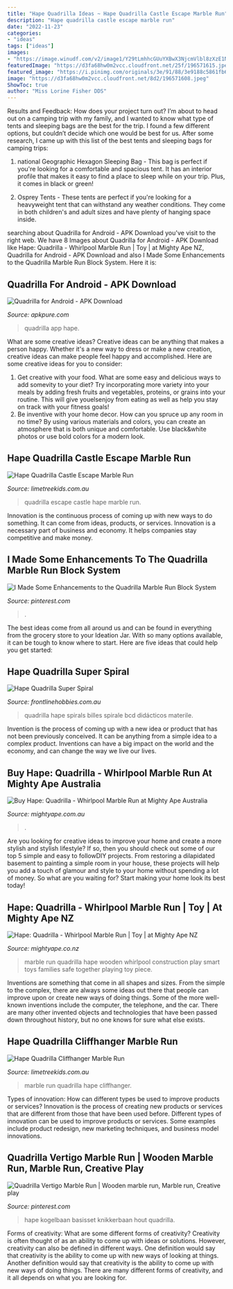 ```yaml
---
title: "Hape Quadrilla Ideas ~ Hape Quadrilla Castle Escape Marble Run"
description: "Hape quadrilla castle escape marble run"
date: "2022-11-23"
categories:
- "ideas"
tags: ["ideas"]
images:
- "https://image.winudf.com/v2/image1/Y29tLmhhcGUuYXBwX3NjcmVlbl8zXzE1NTQwMTM4MTZfMDY2/screen-3.jpg?fakeurl=1&amp;type=.jpg"
featuredImage: "https://d3fa68hw0m2vcc.cloudfront.net/25f/196571615.jpeg"
featured_image: "https://i.pinimg.com/originals/3e/91/88/3e9188c5861fb639a15086e5b20278e5.jpg"
image: "https://d3fa68hw0m2vcc.cloudfront.net/8d2/196571608.jpeg"
ShowToc: true
author: "Miss Lorine Fisher DDS"
---
```



Results and Feedback: How does your project turn out?
I’m about to head out on a camping trip with my family, and I wanted to know what type of tents and sleeping bags are the best for the trip. I found a few different options, but couldn’t decide which one would be best for us. After some research, I came up with this list of the best tents and sleeping bags for camping trips:
1) national Geographic Hexagon Sleeping Bag - This bag is perfect if you're looking for a comfortable and spacious tent. It has an interior profile that makes it easy to find a place to sleep while on your trip. Plus, it comes in black or green!

2) Osprey Tents - These tents are perfect if you're looking for a heavyweight tent that can withstand any weather conditions. They come in both children's and adult sizes and have plenty of hanging space inside.

	

		
searching about Quadrilla for Android - APK Download you've visit to the right web. We have 8 Images about Quadrilla for Android - APK Download like Hape: Quadrilla - Whirlpool Marble Run | Toy | at Mighty Ape NZ, Quadrilla for Android - APK Download and also I Made Some Enhancements to the Quadrilla Marble Run Block System. Here it is:
		
    
## Quadrilla For Android - APK Download

<img loading=lazy src="https://image.winudf.com/v2/image1/Y29tLmhhcGUuYXBwX3NjcmVlbl8zXzE1NTQwMTM4MTZfMDY2/screen-3.jpg?fakeurl=1&amp;type=.jpg" onerror="this.onerror=null;this.src='https://tse4.mm.bing.net/th?id=OIP.3KlDX4h_lbPyTa2bUFEv9wHaFj&amp;pid=15.1';" alt="Quadrilla for Android - APK Download">

_Source: apkpure.com_

>quadrilla app hape. 

	

What are some creative ideas?
Creative ideas can be anything that makes a person happy. Whether it's a new way to dress or make a new creation, creative ideas can make people feel happy and accomplished. Here are some creative ideas for you to consider: 
1. Get creative with your food. What are some easy and delicious ways to add somevity to your diet? Try incorporating more variety into your meals by adding fresh fruits and vegetables, proteins, or grains into your routine. This will give youelsenjoy from eating as well as help you stay on track with your fitness goals! 
2. Be inventive with your home decor. How can you spruce up any room in no time? By using various materials and colors, you can create an atmosphere that is both unique and comfortable. Use black&white photos or use bold colors for a modern look.

    
## Hape Quadrilla Castle Escape Marble Run

<img loading=lazy src="http://www.limetreekids.com.au/database/images/hape-quadrilla-castle-escape-extra-22872.jpg" onerror="this.onerror=null;this.src='https://tse4.mm.bing.net/th?id=OIP.toJJ0urqn54J4hl2VnAfmgHaHa&amp;pid=15.1';" alt="Hape Quadrilla Castle Escape Marble Run">

_Source: limetreekids.com.au_

>quadrilla escape castle hape marble run. 

	

Innovation is the continuous process of coming up with new ways to do something. It can come from ideas, products, or services. Innovation is a necessary part of business and economy. It helps companies stay competitive and make money.

    
## I Made Some Enhancements To The Quadrilla Marble Run Block System

<img loading=lazy src="https://s-media-cache-ak0.pinimg.com/600x315/82/d5/4a/82d54a4bc7f843a0b305123ab3abe5b5.jpg" onerror="this.onerror=null;this.src='https://tse2.mm.bing.net/th?id=OIP.s24kGZXjlMdaDjlMCmWaKwHaD4&amp;pid=15.1';" alt="I Made Some Enhancements to the Quadrilla Marble Run Block System">

_Source: pinterest.com_

>. 

	

The best ideas come from all around us and can be found in everything from the grocery store to your Ideation Jar. With so many options available, it can be tough to know where to start. Here are five ideas that could help you get started: 

    
## Hape Quadrilla Super Spiral

<img loading=lazy src="https://www.frontlinehobbies.com.au/assets/alt_3/HAP-518820.jpg?20210309074531" onerror="this.onerror=null;this.src='https://tse3.mm.bing.net/th?id=OIP.c-zyB0-dmQx-81fKFYd54QHaHa&amp;pid=15.1';" alt="Hape Quadrilla Super Spiral">

_Source: frontlinehobbies.com.au_

>quadrilla hape spirals billes spirale bcd didácticos materile. 

	

Invention is the process of coming up with a new idea or product that has not been previously conceived. It can be anything from a simple idea to a complex product. Inventions can have a big impact on the world and the economy, and can change the way we live our lives.

    
## Buy Hape: Quadrilla - Whirlpool Marble Run At Mighty Ape Australia

<img loading=lazy src="https://d3fa68hw0m2vcc.cloudfront.net/25f/196571615.jpeg" onerror="this.onerror=null;this.src='https://tse4.mm.bing.net/th?id=OIP.nebhaF4UC2Gldht3nn7CrQHaHa&amp;pid=15.1';" alt="Buy Hape: Quadrilla - Whirlpool Marble Run at Mighty Ape Australia">

_Source: mightyape.com.au_

>. 

	

Are you looking for creative ideas to improve your home and create a more stylish and stylish lifestyle? If so, then you should check out some of our top 5 simple and easy to followDIY projects. From restoring a dilapidated basement to painting a simple room in your house, these projects will help you add a touch of glamour and style to your home without spending a lot of money. So what are you waiting for? Start making your home look its best today!

    
## Hape: Quadrilla - Whirlpool Marble Run | Toy | At Mighty Ape NZ

<img loading=lazy src="https://d3fa68hw0m2vcc.cloudfront.net/8d2/196571608.jpeg" onerror="this.onerror=null;this.src='https://tse3.mm.bing.net/th?id=OIP.VPbOklvQZxQJRpne6dX7MgHaHa&amp;pid=15.1';" alt="Hape: Quadrilla - Whirlpool Marble Run | Toy | at Mighty Ape NZ">

_Source: mightyape.co.nz_

>marble run quadrilla hape wooden whirlpool construction play smart toys families safe together playing toy piece. 

	

Inventions are something that come in all shapes and sizes. From the simple to the complex, there are always some ideas out there that people can improve upon or create new ways of doing things. Some of the more well-known inventions include the computer, the telephone, and the car. There are many other invented objects and technologies that have been passed down throughout history, but no one knows for sure what else exists.

    
## Hape Quadrilla Cliffhanger Marble Run

<img loading=lazy src="http://www.limetreekids.com.au/database/images/hape-quadrilla-cliffhanger-marble-run-extra-22875.jpg" onerror="this.onerror=null;this.src='https://tse3.mm.bing.net/th?id=OIP.gZb_LKGQJAbt6jhf5eIjNAHaHa&amp;pid=15.1';" alt="Hape Quadrilla Cliffhanger Marble Run">

_Source: limetreekids.com.au_

>marble run quadrilla hape cliffhanger. 

	

Types of innovation: How can different types be used to improve products or services?
Innovation is the process of creating new products or services that are different from those that have been used before. Different types of innovation can be used to improve products or services. Some examples include product redesign, new marketing techniques, and business model innovations.

    
## Quadrilla Vertigo Marble Run | Wooden Marble Run, Marble Run, Creative Play

<img loading=lazy src="https://i.pinimg.com/originals/3e/91/88/3e9188c5861fb639a15086e5b20278e5.jpg" onerror="this.onerror=null;this.src='https://tse4.mm.bing.net/th?id=OIP.A6LYlfBIdLETXagXjGKO_AAAAA&amp;pid=15.1';" alt="Quadrilla Vertigo Marble Run | Wooden marble run, Marble run, Creative play">

_Source: pinterest.com_

>hape kogelbaan basisset knikkerbaan hout quadrilla. 

	

Forms of creativity: What are some different forms of creativity?
Creativity is often thought of as an ability to come up with ideas or solutions. However, creativity can also be defined in different ways. One definition would say that creativity is the ability to come up with new ways of looking at things. Another definition would say that creativity is the ability to come up with new ways of doing things. There are many different forms of creativity, and it all depends on what you are looking for.

